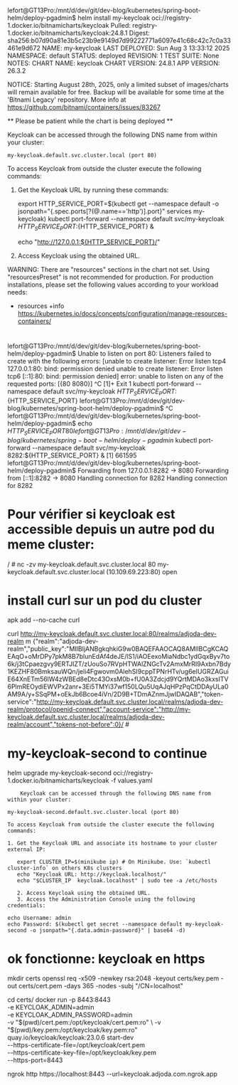 
lefort@GT13Pro:/mnt/d/dev/git/dev-blog/kubernetes/spring-boot-helm/deploy-pgadmin$ helm install my-keycloak oci://registry-1.docker.io/bitnamicharts/keycloak
Pulled: registry-1.docker.io/bitnamicharts/keycloak:24.8.1
Digest: sha256:b07d90a81e3b5c23b9e9149d7d99222771a6097e41c68c42c7c0a33461e9d672
NAME: my-keycloak
LAST DEPLOYED: Sun Aug  3 13:33:12 2025
NAMESPACE: default
STATUS: deployed
REVISION: 1
TEST SUITE: None
NOTES:
CHART NAME: keycloak
CHART VERSION: 24.8.1
APP VERSION: 26.3.2

NOTICE: Starting August 28th, 2025, only a limited subset of images/charts will remain available for free. Backup will be available for some time at the 'Bitnami Legacy' repository. More info at https://github.com/bitnami/containers/issues/83267

** Please be patient while the chart is being deployed **

Keycloak can be accessed through the following DNS name from within your cluster:

    my-keycloak.default.svc.cluster.local (port 80)

To access Keycloak from outside the cluster execute the following commands:

1. Get the Keycloak URL by running these commands:

   export HTTP_SERVICE_PORT=$(kubectl get --namespace default -o jsonpath="{.spec.ports[?(@.name=='http')].port}" services my-keycloak)
   kubectl port-forward --namespace default svc/my-keycloak ${HTTP_SERVICE_PORT}:${HTTP_SERVICE_PORT} &

   echo "http://127.0.0.1:${HTTP_SERVICE_PORT}/"

2. Access Keycloak using the obtained URL.

WARNING: There are "resources" sections in the chart not set. Using "resourcesPreset" is not recommended for production. For production installations, please set the following values according to your workload needs:
- resources
  +info https://kubernetes.io/docs/concepts/configuration/manage-resources-containers/



# 

lefort@GT13Pro:/mnt/d/dev/git/dev-blog/kubernetes/spring-boot-helm/deploy-pgadmin$ Unable to listen on port 80: Listeners failed to create with the following errors: [unable to create listener: Error listen tcp4 127.0.0.1:80: bind: permission denied unable to create listener: Error listen tcp6 [::1]:80: bind: permission denied]
error: unable to listen on any of the requested ports: [{80 8080}]
^C
[1]+  Exit 1                  kubectl port-forward --namespace default svc/my-keycloak ${HTTP_SERVICE_PORT}:${HTTP_SERVICE_PORT}
lefort@GT13Pro:/mnt/d/dev/git/dev-blog/kubernetes/spring-boot-helm/deploy-pgadmin$ ^C
lefort@GT13Pro:/mnt/d/dev/git/dev-blog/kubernetes/spring-boot-helm/deploy-pgadmin$ echo ${HTTP_SERVICE_PORT}
80
lefort@GT13Pro:/mnt/d/dev/git/dev-blog/kubernetes/spring-boot-helm/deploy-pgadmin$ kubectl port-forward --namespace default svc/my-keycloak 8282:${HTTP_SERVICE_PORT} &
[1] 661595
lefort@GT13Pro:/mnt/d/dev/git/dev-blog/kubernetes/spring-boot-helm/deploy-pgadmin$ Forwarding from 127.0.0.1:8282 -> 8080
Forwarding from [::1]:8282 -> 8080
Handling connection for 8282
Handling connection for 8282


# Pour vérifier si keycloak est accessible depuis un autre pod du meme cluster: 
/ # nc -zv my-keycloak.default.svc.cluster.local 80
my-keycloak.default.svc.cluster.local (10.109.69.223:80) open


# install curl sur un pod du cluster 
apk add --no-cache curl

curl  http://my-keycloak.default.svc.cluster.local:80/realms/adjoda-dev-realm
m
{"realm":"adjoda-dev-realm","public_key":"MIIBIjANBgkqhkiG9w0BAQEFAAOCAQ8AMIIBCgKCAQEAqO+oMrDPy7pkM8B7blunEdAf4deJE/lS1/iAOEexoMiaNdbc1ydGqxByv7to6k/j3tCpaezgvy9ERTJIZT/zUouSo7RVpHTWAlZNGcTv2AmxMrRI9Axbn7Bdy1KEZHF80BmksauWQn/jeli4Fgwovm0AlehSI9cppTPNrHTv/ug6eIUGRZAGuiE64XnETm56lW4zWBEd8eDtc43OxsM0b+fU0A3Zdcjd9YQrtMDAo3kxsITV6PlmREOydiEWVPx2anr+3Ei5TMYi37wf150LQu5UqAJqHPzPqCtDDAyULa0AM9A/y+SSqPM+oEkJb6Bcoe4iVn/2D9B+TDmAZnmJjwIDAQAB","token-service":"http://my-keycloak.default.svc.cluster.local/realms/adjoda-dev-realm/protocol/openid-connect","account-service":"http://my-keycloak.default.svc.cluster.local/realms/adjoda-dev-realm/account","tokens-not-before":0}/ #



# my-keycloak-second to continue
helm upgrade my-keycloak-second oci://registry-1.docker.io/bitnamicharts/keycloak -f values.yaml

        Keycloak can be accessed through the following DNS name from within your cluster:

    my-keycloak-second.default.svc.cluster.local (port 80)

    To access Keycloak from outside the cluster execute the following commands:
    
    1. Get the Keycloak URL and associate its hostname to your cluster external IP:
    
       export CLUSTER_IP=$(minikube ip) # On Minikube. Use: `kubectl cluster-info` on others K8s clusters
       echo "Keycloak URL: http://keycloak.localhost/"
       echo "$CLUSTER_IP  keycloak.localhost" | sudo tee -a /etc/hosts
    
       2. Access Keycloak using the obtained URL.
       3. Access the Administration Console using the following credentials:
    
    echo Username: admin
    echo Password: $(kubectl get secret --namespace default my-keycloak-second -o jsonpath="{.data.admin-password}" | base64 -d)



# ok fonctionne: keycloak en https
mkdir certs
openssl req -x509 -newkey rsa:2048 -keyout certs/key.pem -out certs/cert.pem -days 365 -nodes -subj "/CN=localhost"

cd certs/
docker run -p 8443:8443 \
-e KEYCLOAK_ADMIN=admin \
-e KEYCLOAK_ADMIN_PASSWORD=admin \
-v "$(pwd)/cert.pem:/opt/keycloak/cert.pem:ro" \
-v "$(pwd)/key.pem:/opt/keycloak/key.pem:ro" \
quay.io/keycloak/keycloak:23.0.6 start-dev \
--https-certificate-file=/opt/keycloak/cert.pem \
--https-certificate-key-file=/opt/keycloak/key.pem \
--https-port=8443


ngrok http https://localhost:8443 --url=keycloak.adjoda.com.ngrok.app